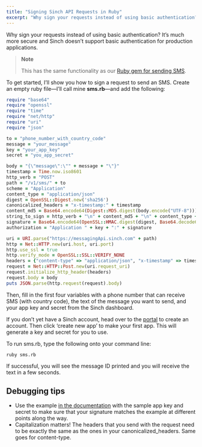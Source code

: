```yaml
---
title: "Signing Sinch API Requests in Ruby"
excerpt: "Why sign your requests instead of using basic authentication? It’s much more secure and Sinch doesn’t support basic authentication for production applications."
---
```

Why sign your requests instead of using basic authentication? It’s much more secure and Sinch doesn’t support basic authentication for production applications.

> **Note**
>
> This has the same functionality as our [Ruby gem for sending SMS](https://www.sinch.com/tutorials/send-sms-ruby/).

To get started, I’ll show you how to sign a request to send an SMS. Create an empty ruby file—I’ll call mine **sms.rb**—and add the following:

```ruby
require "base64"
require "openssl"
require "time"
require "net/http"
require "uri"
require "json"

to = "phone_number_with_country_code"
message = "your_message"
key = "your_app_key"
secret = "you_app_secret"

body = "{\"message\":\"" + message + "\"}"
timestamp = Time.now.iso8601
http_verb = "POST"
path = "/v1/sms/" + to
scheme = "Application"
content_type = "application/json"
digest = OpenSSL::Digest.new('sha256')
canonicalized_headers = "x-timestamp:" + timestamp
content_md5 = Base64.encode64(Digest::MD5.digest(body.encode("UTF-8"))).strip
string_to_sign = http_verb + "\n" + content_md5 + "\n" + content_type + "\n" + canonicalized_headers + "\n" + path
signature = Base64.encode64(OpenSSL::HMAC.digest(digest, Base64.decode64(secret), string_to_sign.encode("UTF-8"))).strip
authorization = "Application " + key + ":" + signature

uri = URI.parse("https://messagingApi.sinch.com" + path)
http = Net::HTTP.new(uri.host, uri.port)
http.use_ssl = true
http.verify_mode = OpenSSL::SSL::VERIFY_NONE
headers = {"content-type" => "application/json", "x-timestamp" => timestamp, "authorization" => authorization}
request = Net::HTTP::Post.new(uri.request_uri)
request.initialize_http_header(headers)
request.body = body
puts JSON.parse(http.request(request).body)
```

Then, fill in the first four variables with a phone number that can receive SMS (with country code), the text of the message you want to send, and your app key and secret from the Sinch dashboard.

If you don’t yet have a Sinch account, head over to the [portal](https://portal.sinch.com/#/signup) to create an account. Then click ‘create new app’ to make your first app. This will generate a key and secret for you to use.

To run sms.rb, type the following onto your command line:

```shell
ruby sms.rb
```

If successful, you will see the message ID printed and you will receive the text in a few seconds.

## Debugging tips

 - Use the example [in the documentation](doc:using-rest#section-authorization) with the sample app key and secret to make sure that your signature matches the example at different points along the way.
 - Capitalization matters\! The headers that you send with the request need to be exactly the same as the ones in your canonicalized\_headers. Same goes for content-type.
